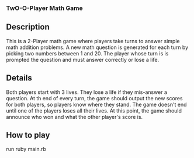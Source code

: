 ### TwO-O-Player Math Game ###

## Description

This is a 2-Player math game where players take turns to answer simple math addition problems. A new math question is generated for each turn by picking two numbers between 1 and 20. The player whose turn is is prompted the question and must answer correctly or lose a life.

## Details

Both players start with 3 lives. They lose a life if they mis-answer a question. At th end of every turn, the game should output the new scores for both players, so players know where they stand. 
The game doesn't end until one of the players loses all their lives. At this point, the game should announce who won and what the other player's score is. 

## How to play

run ruby main.rb